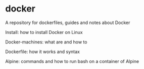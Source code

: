 # docker
A repository for dockerfiles, guides and notes about Docker

Install: how to install Docker on Linux

Docker-machines: what are and how to

Dockerfile: how it works and syntax

Alpine: commands and how to run bash on a container of Alpine

